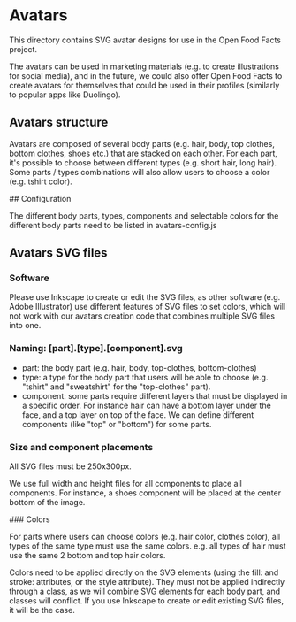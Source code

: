 # Avatars

This directory contains SVG avatar designs for use in the Open Food Facts project.

The avatars can be used in marketing materials (e.g. to create illustrations for social media), and in the future, we could also offer Open Food Facts to create avatars for themselves
that could be used in their profiles (similarly to popular apps like Duolingo).

## Avatars structure

Avatars are composed of several body parts (e.g. hair, body, top clothes, bottom clothes, shoes etc.) that are stacked on each other.
For each part, it's possible to choose between different types (e.g. short hair, long hair).
Some parts / types combinations will also allow users to choose a color (e.g. tshirt color).

## Configuration

The different body parts, types, components and selectable colors for the different body parts need to be listed in avatars-config.js

## Avatars SVG files

### Software

Please use Inkscape to create or edit the SVG files, as other software (e.g. Adobe Illustrator) use different features of SVG files to set colors,
which will not work with our avatars creation code that combines multiple SVG files into one.

### Naming: [part].[type].[component].svg

* part: the body part (e.g. hair, body, top-clothes, bottom-clothes)
* type: a type for the body part that users will be able to choose (e.g. "tshirt" and "sweatshirt" for the "top-clothes" part).
* component: some parts require different layers that must be displayed in a specific order. For instance hair can have a bottom layer under the face, and a top layer on top of the face. We can define different components (like "top" or "bottom") for some parts.

### Size and component placements

All SVG files must be 250x300px.

We use full width and height files for all components to place all components.
For instance, a shoes component will be placed at the center bottom of the image.

### Colors

For parts where users can choose colors (e.g. hair color, clothes color), all types of the same type must use the same colors. e.g. all types of hair must use the same 2 bottom and top hair colors.

Colors need to be applied directly on the SVG elements (using the fill: and stroke: attributes, or the style attribute).
They must not be applied indirectly through a class, as we will combine SVG elements for each body part, and classes will conflict.
If you use Inkscape to create or edit existing SVG files, it will be the case.
